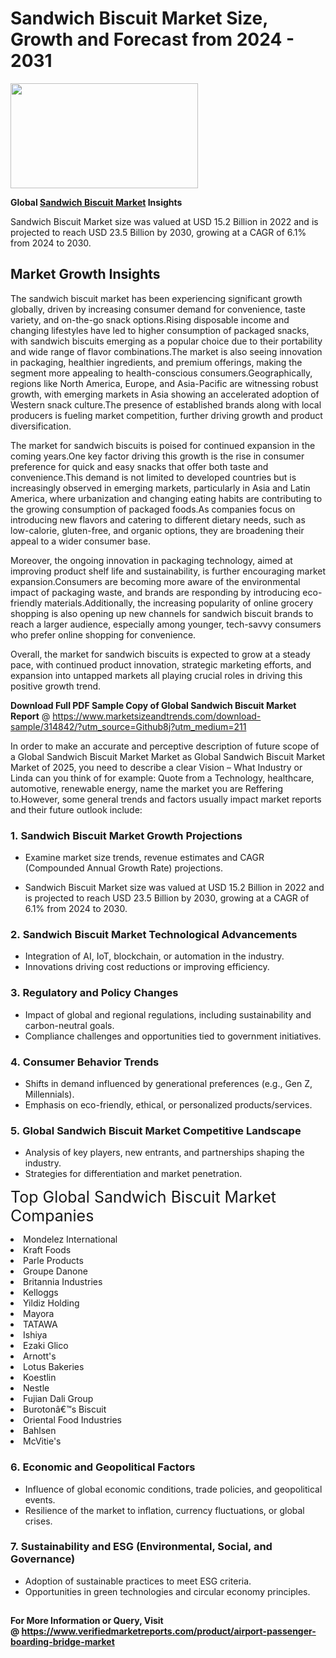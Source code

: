 <H1>Sandwich Biscuit Market Size, Growth and Forecast from 2024 - 2031</H1><img class="aligncenter size-medium wp-image-584254" src="https://thirdeyenews.in/wp-content/uploads/2024/09/Global-Market-Research-300x168.jpeg" alt="" width="300" height="168" /><p><strong>Global&nbsp;<a href="https://www.marketsizeandtrends.com/download-sample/314842/?utm_source=Github8j?utm_medium=211">Sandwich Biscuit Market</a> Insights</strong></p><p>Sandwich Biscuit Market size was valued at USD 15.2 Billion in 2022 and is projected to reach USD 23.5 Billion by 2030, growing at a CAGR of 6.1% from 2024 to 2030.</p><p><h2>Market Growth Insights</h2> <p>The sandwich biscuit market has been experiencing significant growth globally, driven by increasing consumer demand for convenience, taste variety, and on-the-go snack options.Rising disposable income and changing lifestyles have led to higher consumption of packaged snacks, with sandwich biscuits emerging as a popular choice due to their portability and wide range of flavor combinations.The market is also seeing innovation in packaging, healthier ingredients, and premium offerings, making the segment more appealing to health-conscious consumers.Geographically, regions like North America, Europe, and Asia-Pacific are witnessing robust growth, with emerging markets in Asia showing an accelerated adoption of Western snack culture.The presence of established brands along with local producers is fueling market competition, further driving growth and product diversification.</p> <p>The market for sandwich biscuits is poised for continued expansion in the coming years.One key factor driving this growth is the rise in consumer preference for quick and easy snacks that offer both taste and convenience.This demand is not limited to developed countries but is increasingly observed in emerging markets, particularly in Asia and Latin America, where urbanization and changing eating habits are contributing to the growing consumption of packaged foods.As companies focus on introducing new flavors and catering to different dietary needs, such as low-calorie, gluten-free, and organic options, they are broadening their appeal to a wider consumer base.</p> <p>Moreover, the ongoing innovation in packaging technology, aimed at improving product shelf life and sustainability, is further encouraging market expansion.Consumers are becoming more aware of the environmental impact of packaging waste, and brands are responding by introducing eco-friendly materials.Additionally, the increasing popularity of online grocery shopping is also opening up new channels for sandwich biscuit brands to reach a larger audience, especially among younger, tech-savvy consumers who prefer online shopping for convenience.</p> <p>Overall, the market for sandwich biscuits is expected to grow at a steady pace, with continued product innovation, strategic marketing efforts, and expansion into untapped markets all playing crucial roles in driving this positive growth trend.</p> <p><span class=""><strong>Download Full PDF Sample Copy of Global Sandwich Biscuit Market Report</strong> @ <a href="https://www.marketsizeandtrends.com/download-sample/314842/?utm_source=Github8j?utm_medium=211" target="_blank">https://www.marketsizeandtrends.com/download-sample/314842/?utm_source=Github8j?utm_medium=211</a></span></p><p>In order to make an accurate and perceptive description of future scope of a Global&nbsp;Sandwich Biscuit Market Market as Global&nbsp;Sandwich Biscuit Market Market of 2025, you need to describe a clear Vision &ndash; What Industry or Linda can you think of for example: Quote from a Technology, healthcare, automotive, renewable energy, name the market you are Reffering to.However, some general trends and factors usually impact market reports and their future outlook include:</p><h3>1.&nbsp;<strong>Sandwich Biscuit Market Growth Projections</strong></h3><ul><li>Examine market size trends, revenue estimates and CAGR (Compounded Annual Growth Rate) projections.</li><li><p>Sandwich Biscuit Market size was valued at USD 15.2 Billion in 2022 and is projected to reach USD 23.5 Billion by 2030, growing at a CAGR of 6.1% from 2024 to 2030.</p></li></ul><h3>2.&nbsp;<strong>Sandwich Biscuit Market Technological Advancements</strong></h3><ul><li>Integration of AI, IoT, blockchain, or automation in the industry.</li><li>Innovations driving cost reductions or improving efficiency.</li></ul><h3>3.&nbsp;<strong>Regulatory and Policy Changes</strong></h3><ul><li>Impact of global and regional regulations, including sustainability and carbon-neutral goals.</li><li>Compliance challenges and opportunities tied to government initiatives.</li></ul><h3>4.&nbsp;<strong>Consumer Behavior Trends</strong></h3><ul><li>Shifts in demand influenced by generational preferences (e.g., Gen Z, Millennials).</li><li>Emphasis on eco-friendly, ethical, or personalized products/services.</li></ul><h3>5.&nbsp;<strong>Global Sandwich Biscuit Market Competitive Landscape</strong></h3><ul><li>Analysis of key players, new entrants, and partnerships shaping the industry.</li><li>Strategies for differentiation and market penetration.</li></ul><p data-pm-slice="1 1 []"><span style="color: inherit; font-family: inherit; font-size: 25px;">Top Global Sandwich Biscuit Market Companies</span></p><div class="" data-test-id=""><p><li>Mondelez International</li><li> Kraft Foods</li><li> Parle Products</li><li> Groupe Danone</li><li> Britannia Industries</li><li> Kelloggs</li><li> Yildiz Holding</li><li> Mayora</li><li> TATAWA</li><li> Ishiya</li><li> Ezaki Glico</li><li> Arnott's</li><li> Lotus Bakeries</li><li> Koestlin</li><li> Nestle</li><li> Fujian Dali Group</li><li> Burotonâ€™s Biscuit</li><li> Oriental Food Industries</li><li> Bahlsen</li><li> McVitie's</li></p></div><h3>6.&nbsp;<strong>Economic and Geopolitical Factors</strong></h3><ul><li>Influence of global economic conditions, trade policies, and geopolitical events.</li><li>Resilience of the market to inflation, currency fluctuations, or global crises.</li></ul><h3>7.&nbsp;<strong>Sustainability and ESG (Environmental, Social, and Governance)</strong></h3><ul><li>Adoption of sustainable practices to meet ESG criteria.</li><li>Opportunities in green technologies and circular economy principles.</li></ul><h2><strong style="font-size: 14px;">For More Information or Query, Visit @&nbsp;</strong><a style="background-color: #ffffff; font-size: 14px;" href="https://www.marketsizeandtrends.com/report/sandwich-biscuit-market/" target="_blank">https://www.verifiedmarketreports.com/product/airport-passenger-boarding-bridge-market</a></h2>